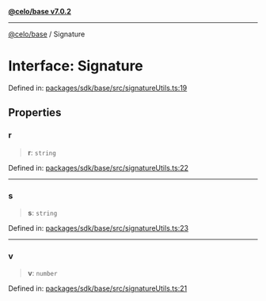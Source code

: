 [**@celo/base v7.0.2**](../README.md)

***

[@celo/base](../README.md) / Signature

# Interface: Signature

Defined in: [packages/sdk/base/src/signatureUtils.ts:19](https://github.com/celo-org/developer-tooling/blob/master/packages/sdk/base/src/signatureUtils.ts#L19)

## Properties

### r

> **r**: `string`

Defined in: [packages/sdk/base/src/signatureUtils.ts:22](https://github.com/celo-org/developer-tooling/blob/master/packages/sdk/base/src/signatureUtils.ts#L22)

***

### s

> **s**: `string`

Defined in: [packages/sdk/base/src/signatureUtils.ts:23](https://github.com/celo-org/developer-tooling/blob/master/packages/sdk/base/src/signatureUtils.ts#L23)

***

### v

> **v**: `number`

Defined in: [packages/sdk/base/src/signatureUtils.ts:21](https://github.com/celo-org/developer-tooling/blob/master/packages/sdk/base/src/signatureUtils.ts#L21)
